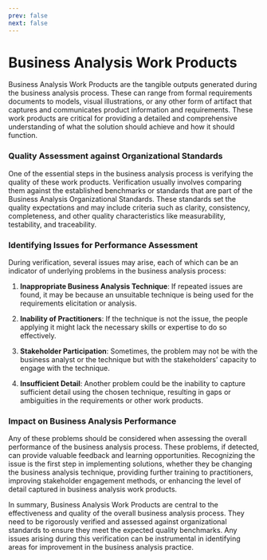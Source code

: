 ```yaml
---
prev: false
next: false
---
```


# Business Analysis Work Products

Business Analysis Work Products are the tangible outputs generated during the business analysis process. These can range from formal requirements documents to models, visual illustrations, or any other form of artifact that captures and communicates product information and requirements. These work products are critical for providing a detailed and comprehensive understanding of what the solution should achieve and how it should function.

### Quality Assessment against Organizational Standards

One of the essential steps in the business analysis process is verifying the quality of these work products. Verification usually involves comparing them against the established benchmarks or standards that are part of the Business Analysis Organizational Standards. These standards set the quality expectations and may include criteria such as clarity, consistency, completeness, and other quality characteristics like measurability, testability, and traceability.

### Identifying Issues for Performance Assessment

During verification, several issues may arise, each of which can be an indicator of underlying problems in the business analysis process:

1. **Inappropriate Business Analysis Technique**: If repeated issues are found, it may be because an unsuitable technique is being used for the requirements elicitation or analysis.

2. **Inability of Practitioners**: If the technique is not the issue, the people applying it might lack the necessary skills or expertise to do so effectively.

3. **Stakeholder Participation**: Sometimes, the problem may not be with the business analyst or the technique but with the stakeholders’ capacity to engage with the technique.

4. **Insufficient Detail**: Another problem could be the inability to capture sufficient detail using the chosen technique, resulting in gaps or ambiguities in the requirements or other work products.

### Impact on Business Analysis Performance

Any of these problems should be considered when assessing the overall performance of the business analysis process. These problems, if detected, can provide valuable feedback and learning opportunities. Recognizing the issue is the first step in implementing solutions, whether they be changing the business analysis technique, providing further training to practitioners, improving stakeholder engagement methods, or enhancing the level of detail captured in business analysis work products.

In summary, Business Analysis Work Products are central to the effectiveness and quality of the overall business analysis process. They need to be rigorously verified and assessed against organizational standards to ensure they meet the expected quality benchmarks. Any issues arising during this verification can be instrumental in identifying areas for improvement in the business analysis practice.
